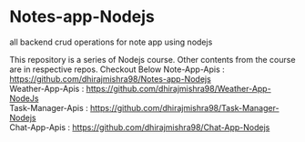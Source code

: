 # Notes-app-Nodejs
all backend crud operations for note app using nodejs

This repository is a series of Nodejs course. 
Other contents from the course are in respective repos.
Checkout Below
Note-App-Apis : https://github.com/dhirajmishra98/Notes-app-Nodejs
<br>
Weather-App-Apis : https://github.com/dhirajmishra98/Weather-App-NodeJs
<br>
Task-Manager-Apis : https://github.com/dhirajmishra98/Task-Manager-Nodejs
<br>
Chat-App-Apis : https://github.com/dhirajmishra98/Chat-App-Nodejs

